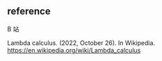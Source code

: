 ## reference

B 站

Lambda calculus. (2022, October 26). In Wikipedia. https://en.wikipedia.org/wiki/Lambda_calculus
